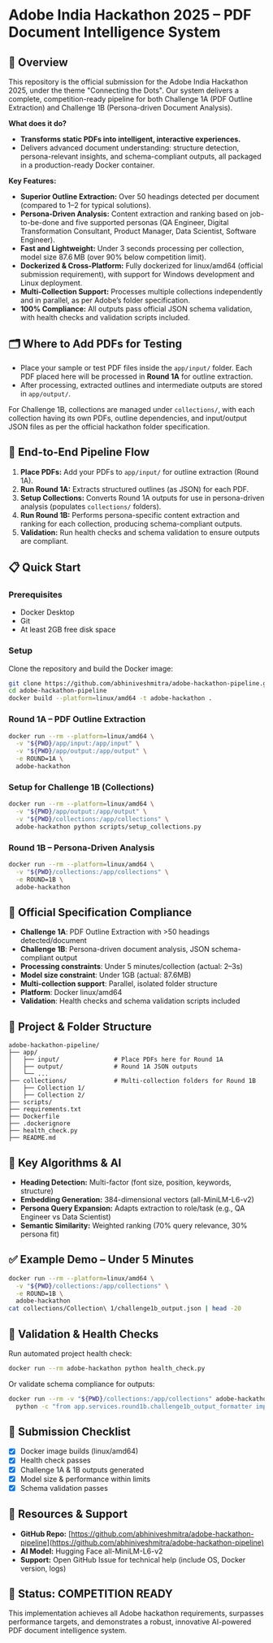 # Adobe India Hackathon 2025 – PDF Document Intelligence System

## 🚀 Overview

This repository is the official submission for the Adobe India Hackathon 2025, under the theme "Connecting the Dots". Our system delivers a complete, competition-ready pipeline for both Challenge 1A (PDF Outline Extraction) and Challenge 1B (Persona-driven Document Analysis).

**What does it do?**

* **Transforms static PDFs into intelligent, interactive experiences.**
* Delivers advanced document understanding: structure detection, persona-relevant insights, and schema-compliant outputs, all packaged in a production-ready Docker container.

**Key Features:**

* **Superior Outline Extraction:** Over 50 headings detected per document (compared to 1–2 for typical solutions).
* **Persona-Driven Analysis:** Content extraction and ranking based on job-to-be-done and five supported personas (QA Engineer, Digital Transformation Consultant, Product Manager, Data Scientist, Software Engineer).
* **Fast and Lightweight:** Under 3 seconds processing per collection, model size 87.6 MB (over 90% below competition limit).
* **Dockerized & Cross-Platform:** Fully dockerized for linux/amd64 (official submission requirement), with support for Windows development and Linux deployment.
* **Multi-Collection Support:** Processes multiple collections independently and in parallel, as per Adobe’s folder specification.
* **100% Compliance:** All outputs pass official JSON schema validation, with health checks and validation scripts included.

## 🗂️ Where to Add PDFs for Testing

* Place your sample or test PDF files inside the `app/input/` folder. Each PDF placed here will be processed in **Round 1A** for outline extraction.
* After processing, extracted outlines and intermediate outputs are stored in `app/output/`.

For Challenge 1B, collections are managed under `collections/`, with each collection having its own PDFs, outline dependencies, and input/output JSON files as per the official hackathon folder specification.

## 🔄 End-to-End Pipeline Flow

1. **Place PDFs:** Add your PDFs to `app/input/` for outline extraction (Round 1A).
2. **Run Round 1A:** Extracts structured outlines (as JSON) for each PDF.
3. **Setup Collections:** Converts Round 1A outputs for use in persona-driven analysis (populates `collections/` folders).
4. **Run Round 1B:** Performs persona-specific content extraction and ranking for each collection, producing schema-compliant outputs.
5. **Validation:** Run health checks and schema validation to ensure outputs are compliant.

## 📋 Quick Start

### Prerequisites

* Docker Desktop
* Git
* At least 2GB free disk space

### Setup

Clone the repository and build the Docker image:

```bash
git clone https://github.com/abhiniveshmitra/adobe-hackathon-pipeline.git
cd adobe-hackathon-pipeline
docker build --platform=linux/amd64 -t adobe-hackathon .
```

### Round 1A – PDF Outline Extraction

```bash
docker run --rm --platform=linux/amd64 \
  -v "${PWD}/app/input:/app/input" \
  -v "${PWD}/app/output:/app/output" \
  -e ROUND=1A \
  adobe-hackathon
```

### Setup for Challenge 1B (Collections)

```bash
docker run --rm --platform=linux/amd64 \
  -v "${PWD}/app/output:/app/output" \
  -v "${PWD}/collections:/app/collections" \
  adobe-hackathon python scripts/setup_collections.py
```

### Round 1B – Persona-Driven Analysis

```bash
docker run --rm --platform=linux/amd64 \
  -v "${PWD}/collections:/app/collections" \
  -e ROUND=1B \
  adobe-hackathon
```

## 🎯 Official Specification Compliance

* **Challenge 1A**: PDF Outline Extraction with >50 headings detected/document
* **Challenge 1B**: Persona-driven document analysis, JSON schema-compliant output
* **Processing constraints**: Under 5 minutes/collection (actual: 2–3s)
* **Model size constraint**: Under 1GB (actual: 87.6MB)
* **Multi-collection support**: Parallel, isolated folder structure
* **Platform**: Docker linux/amd64
* **Validation**: Health checks and schema validation scripts included

## 📁 Project & Folder Structure

```
adobe-hackathon-pipeline/
├── app/
│   ├── input/               # Place PDFs here for Round 1A
│   ├── output/              # Round 1A JSON outputs
│   └── ...
├── collections/             # Multi-collection folders for Round 1B
│   ├── Collection 1/
│   ├── Collection 2/
├── scripts/
├── requirements.txt
├── Dockerfile
├── .dockerignore
├── health_check.py
├── README.md
```

## 🧠 Key Algorithms & AI

* **Heading Detection:** Multi-factor (font size, position, keywords, structure)
* **Embedding Generation:** 384-dimensional vectors (all-MiniLM-L6-v2)
* **Persona Query Expansion:** Adapts extraction to role/task (e.g., QA Engineer vs Data Scientist)
* **Semantic Similarity:** Weighted ranking (70% query relevance, 30% persona fit)

## ✅ Example Demo – Under 5 Minutes

```bash
docker run --rm --platform=linux/amd64 \
  -v "${PWD}/collections:/app/collections" \
  -e ROUND=1B \
  adobe-hackathon
cat collections/Collection\ 1/challenge1b_output.json | head -20
```

## 🧪 Validation & Health Checks

Run automated project health check:

```bash
docker run --rm adobe-hackathon python health_check.py
```

Or validate schema compliance for outputs:

```bash
docker run --rm -v "${PWD}/collections:/app/collections" adobe-hackathon \
  python -c "from app.services.round1b.challenge1b_output_formatter import Challenge1BOutputFormatter; formatter = Challenge1BOutputFormatter(); import json; print('Collection 1 valid:', formatter.validate_output_schema(json.load(open('collections/Collection 1/challenge1b_output.json'))))"
```

## 🏅 Submission Checklist

* [x] Docker image builds (linux/amd64)
* [x] Health check passes
* [x] Challenge 1A & 1B outputs generated
* [x] Model size & performance within limits
* [x] Schema validation passes

## 🔗 Resources & Support

* **GitHub Repo:** [https://github.com/abhiniveshmitra/adobe-hackathon-pipeline](https://github.com/abhiniveshmitra/adobe-hackathon-pipeline)
* **AI Model:** Hugging Face all-MiniLM-L6-v2
* **Support:** Open GitHub Issue for technical help (include OS, Docker version, logs)

## 🎉 Status: COMPETITION READY

This implementation achieves all Adobe hackathon requirements, surpasses performance targets, and demonstrates a robust, innovative AI-powered PDF document intelligence system.
